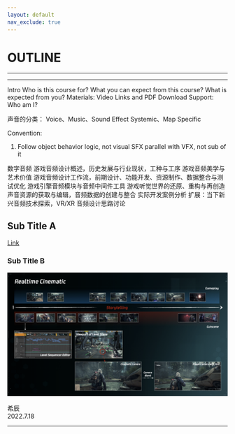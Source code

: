 ```yaml
---
layout: default
nav_exclude: true
---
```


# OUTLINE

***
<!-- Start Document Outline -->

<!-- End Document Outline -->
***

Intro
Who is this course for?
What you can expect from this course?
What is expected from you?
Materials: Video Links and PDF Download
Support:
Who am I?


声音的分类：
Voice、Music、Sound Effect
Systemic、Map Specific


Convention:
1. Follow object behavior logic, not visual
SFX parallel with VFX, not sub of it



数字音频
游戏音频设计概述，历史发展与行业现状，工种与工序
游戏音频美学与艺术价值
游戏音频设计工作流，前期设计、功能开发、资源制作、数据整合与测试优化
游戏引擎音频模块与音频中间件工具
游戏听觉世界的还原、重构与再创造
声音资源的获取与编辑，音频数据的创建与整合
实际开发案例分析
扩展：当下新兴音频技术探索，VR/XR 音频设计思路讨论


## Sub Title A

[Link](https://en.wikipedia.org/wiki/Cutscene)

### Sub Title B

![PicLink](Audio-Design-Pipeline-of-Realtime-Cinematic-in-Object-Based-Audio/RealtimeCinematic.png)


希辰  
2022.7.18

***